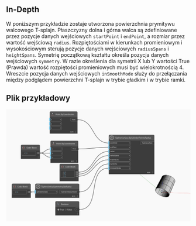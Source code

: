 <!--- Autodesk.DesignScript.Geometry.TSpline.TSplineSurface.ByCylinderPointsRadius --->
<!--- AUSALFCUDD62GV5ALRNIDJ43LBF3FWW5HY5WNAQBKRB7E2JF7WUQ --->
## In-Depth
W poniższym przykładzie zostaje utworzona powierzchnia prymitywu walcowego T-splajn. Płaszczyzny dolna i górna walca są zdefiniowane przez pozycje danych wejściowych `startPoint` i `endPoint`, a rozmiar przez wartość wejściową `radius`. Rozpiętościami w kierunkach promieniowym i wysokościowym sterują pozycje danych wejściowych `radiusSpans` i `heightSpans`. Symetrię początkową kształtu określa pozycja danych wejściowych `symmetry`. W razie określenia dla symetrii X lub Y wartości True (Prawda) wartość rozpiętości promieniowych musi być wielokrotnością 4. Wreszcie pozycja danych wejściowych `inSmoothMode` służy do przełączania między podglądem powierzchni T-splajn w trybie gładkim i w trybie ramki.

## Plik przykładowy

![Example](./AUSALFCUDD62GV5ALRNIDJ43LBF3FWW5HY5WNAQBKRB7E2JF7WUQ_img.jpg)
